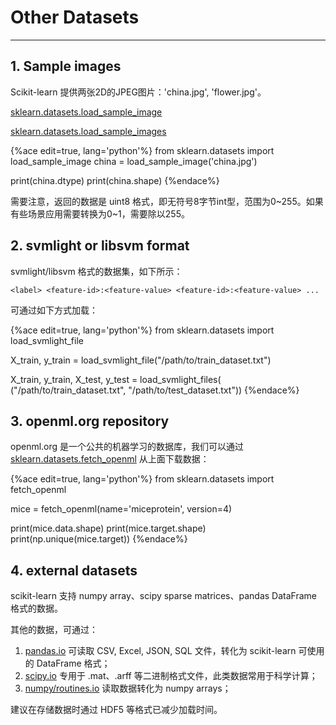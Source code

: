 <!-- toc -->

# Other Datasets

---

## 1. Sample images

Scikit-learn 提供两张2D的JPEG图片：'china.jpg', 'flower.jpg'。

[sklearn.datasets.load_sample_image](https://scikit-learn.org/stable/modules/generated/sklearn.datasets.load_sample_image.html)

[sklearn.datasets.load_sample_images](https://scikit-learn.org/stable/modules/generated/sklearn.datasets.load_sample_images.html)

{%ace edit=true, lang='python'%}
from sklearn.datasets import load_sample_image
china = load_sample_image('china.jpg')

print(china.dtype)
print(china.shape)
{%endace%}

需要注意，返回的数据是 uint8 格式，即无符号8字节int型，范围为0~255。如果有些场景应用需要转换为0~1，需要除以255。

## 2. svmlight or libsvm format

svmlight/libsvm 格式的数据集，如下所示：

    <label> <feature-id>:<feature-value> <feature-id>:<feature-value> ...

可通过如下方式加载：

{%ace edit=true, lang='python'%}
from sklearn.datasets import load_svmlight_file

X_train, y_train = load_svmlight_file("/path/to/train_dataset.txt")

X_train, y_train, X_test, y_test = load_svmlight_files(
    ("/path/to/train_dataset.txt", "/path/to/test_dataset.txt"))
{%endace%}

## 3. openml.org repository

openml.org 是一个公共的机器学习的数据库，我们可以通过 [sklearn.datasets.fetch_openml](https://scikit-learn.org/stable/modules/generated/sklearn.datasets.fetch_openml.html) 从上面下载数据：

{%ace edit=true, lang='python'%}
from sklearn.datasets import fetch_openml

mice = fetch_openml(name='miceprotein', version=4)

print(mice.data.shape)
print(mice.target.shape)
print(np.unique(mice.target))
{%endace%}

## 4. external datasets

scikit-learn 支持 numpy array、scipy sparse matrices、pandas DataFrame 格式的数据。

其他的数据，可通过：

1. [pandas.io](https://pandas.pydata.org/pandas-docs/stable/io.html) 可读取 CSV, Excel, JSON, SQL 文件，转化为 scikit-learn 可使用的 DataFrame 格式；
2. [scipy.io](https://docs.scipy.org/doc/scipy/reference/io.html) 专用于 .mat、.arff 等二进制格式文件，此类数据常用于科学计算；
3. [numpy/routines.io](https://docs.scipy.org/doc/numpy/reference/routines.io.html) 读取数据转化为 numpy arrays；

建议在存储数据时通过 HDF5 等格式已减少加载时间。

